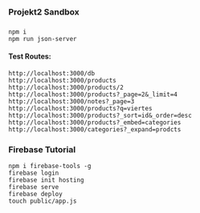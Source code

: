 
### Projekt2 Sandbox

###

```
npm i
npm run json-server
```

#### Test Routes:

```
http://localhost:3000/db
http://localhost:3000/products
http://localhost:3000/products/2
http://localhost:3000/products?_page=2&_limit=4
http://localhost:3000/notes?_page=3
http://localhost:3000/products?q=viertes
http://localhost:3000/products?_sort=id&_order=desc
http://localhost:3000/products?_embed=categories
http://localhost:3000/categories?_expand=prodcts
```

### Firebase Tutorial

```
npm i firebase-tools -g
firebase login
firebase init hosting
firebase serve
firebase deploy
touch public/app.js
```

